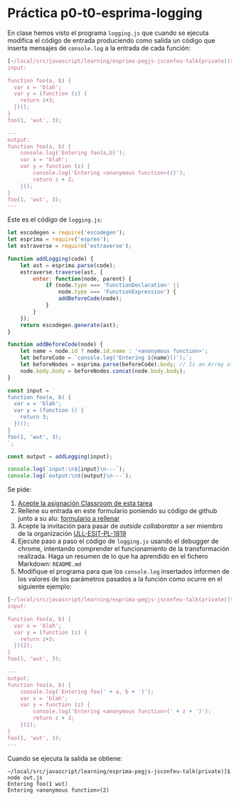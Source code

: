 # Práctica p0-t0-esprima-logging

En clase hemos visto el programa `logging.js` que cuando se ejecuta modifica el código de entrada 
produciendo como salida un código que inserta  mensajes de `console.log` a la entrada de cada 
función:

```js
[~/local/src/javascript/learning/esprima-pegjs-jsconfeu-talk(private)]$ node logging.js 
input:

function foo(a, b) {
  var x = 'blah';
  var y = (function (z) {
    return z+3;
  })();
}
foo(1, 'wut', 3);

---
output:
function foo(a, b) {
    console.log('Entering foo(a,b)');
    var x = 'blah';
    var y = function (z) {
        console.log('Entering <anonymous function>(z)');
        return z + 3;
    }();
}
foo(1, 'wut', 3);
---
```

Este es el código de `logging.js`: 

```js
let escodegen = require('escodegen');
let esprima = require('espree');
let estraverse = require('estraverse');

function addLogging(code) {
    let ast = esprima.parse(code);
    estraverse.traverse(ast, {
        enter: function(node, parent) {
            if (node.type === 'FunctionDeclaration' ||
                node.type === 'FunctionExpression') {
                addBeforeCode(node);
            }
        }
    });
    return escodegen.generate(ast);
}

function addBeforeCode(node) {
    let name = node.id ? node.id.name : '<anonymous function>';
    let beforeCode = `console.log('Entering ${name}()');`;
    let beforeNodes = esprima.parse(beforeCode).body; // Is an Array of ASTs
    node.body.body = beforeNodes.concat(node.body.body);
}

const input = `
function foo(a, b) {
  var x = 'blah';
  var y = (function () {
    return 3;
  })();
}
foo(1, 'wut', 3);
`;

const output = addLogging(input);

console.log(`input:\n${input}\n---`);
console.log(`output:\n${output}\n---`);
```

Se pide:

1. [Acepte la asignación Classroom de esta tarea](https://classroom.github.com/a/GL7rmVu0)
2. Rellene su entrada en este formulario poniendo su código de github junto a su alu: [formulario a rellenar](https://docs.google.com/forms/d/e/1FAIpQLScBpTDWAqjH6jLstskrwJA1e9kTxWs86lPDVjXm0SsZ-SSiiA/viewform?usp=sf_link)
3. Acepte la invitación para pasar de *outside collaborator* a ser miembro de la organización [ULL-ESIT-PL-1819](https://github.com/ULL-ESIT-PL-1819)
3. Ejecute paso a paso el código de `logging.js` usando el debugger de chrome, intentando comprender el funcionamiento de la transformación realizada. Haga un resumen de lo que ha aprendido en el fichero Markdown: `README.md`
4. Modifique el programa para que los `console.log` insertados informen de los valores de los parámetros pasados a la función como ocurre en el siguiente ejemplo:

```js
[~/local/src/javascript/learning/esprima-pegjs-jsconfeu-talk(private)]$ node logging.js
input:

function foo(a, b) {
  var x = 'blah';
  var y = (function (z) {
    return z+3;
  })(2);
}
foo(1, 'wut', 3);

---
output:
function foo(a, b) {
    console.log('Entering foo(' + a, b + ')');
    var x = 'blah';
    var y = function (z) {
        console.log('Entering <anonymous function>(' + z + ')');
        return z + 3;
    }(2);
}
foo(1, 'wut', 3);
---
```
Cuando se ejecuta la salida se obtiene:
```
~/local/src/javascript/learning/esprima-pegjs-jsconfeu-talk(private)]$ node out.js 
Entering foo(1 wut)
Entering <anonymous function>(2)
```